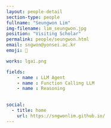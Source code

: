 ```yaml
---
layout: people-detail
section-type: people
fullname: "Seungwon Lim"
img-filename: lim_seungwon.jpg
position: "Visiting Scholar"
permalink: people/seungwon.html
email: sngwon@yonsei.ac.kr
emoji: 🤗

works: lgai.png

fields:
    - name : LLM Agent
    - name : Function Calling LLM
    - name : Reasoning
    

social:
  - title: home
    url: https://sngwonlim.github.io/
---
```


